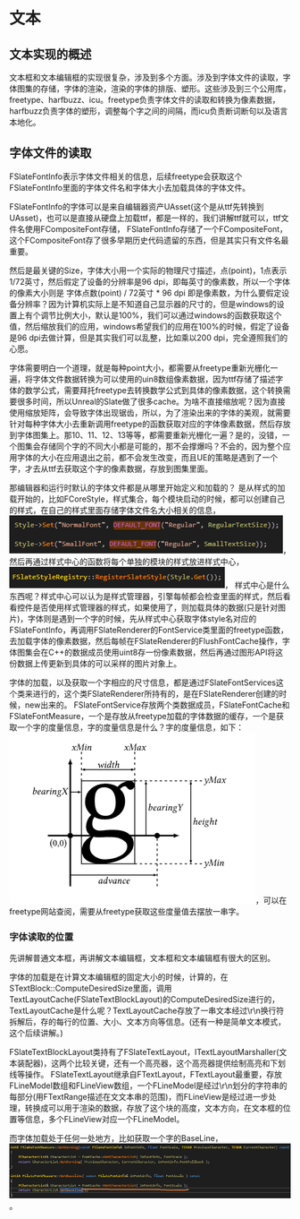 # 文本

## 文本实现的概述
文本框和文本编辑框的实现很复杂，涉及到多个方面。涉及到字体文件的读取，字体图集的存储，字体的渲染，渲染的字体的排版、塑形。这些涉及到三个公用库，freetype、harfbuzz、icu。freetype负责字体文件的读取和转换为像素数据，harfbuzz负责字体的塑形，调整每个字之间的间隔，而icu负责断词断句以及语言本地化。

## 字体文件的读取
FSlateFontInfo表示字体文件相关的信息，后续freetype会获取这个FSlateFontInfo里面的字体文件名和字体大小去加载具体的字体文件。

FSlateFontInfo的字体可以是来自编辑器资产UAsset(这个是从ttf先转换到UAsset)，也可以是直接从硬盘上加载ttf，都是一样的，我们讲解ttf就可以，ttf文件名使用FCompositeFont存储，
FSlateFontInfo存储了一个FCompositeFont，这个FCompositeFont存了很多早期历史代码遗留的东西，但是其实只有文件名最重要。

然后是最关键的Size，字体大小用一个实际的物理尺寸描述，点(point)，1点表示1/72英寸，然后假定了设备的分辨率是96 dpi，即每英寸的像素数，所以一个字体的像素大小则是
字体点数(point) / 72英寸 * 96 dpi 即是像素数，为什么要假定设备分辨率？因为计算机实际上是不知道自己显示器的尺寸的，但是windows的设置上有个调节比例大小，默认是100%，我们可以通过windows的函数获取这个值，然后缩放我们的应用，windows希望我们的应用在100%的时候，假定了设备是96 dpi去做计算，但是其实我们可以乱整，比如乘以200 dpi，完全遵照我们的心愿。

字体需要明白一个道理，就是每种point大小，都需要从freetype重新光栅化一遍，将字体文件数据转换为可以使用的uin8数组像素数据，因为ttf存储了描述字体的数学公式，需要拜托freetype去转换数学公式到具体的像素数据，这个转换需要很多时间，所以Unreal的Slate做了很多cache。为啥不直接缩放呢？因为直接使用缩放矩阵，会导致字体出现锯齿，所以，为了渲染出来的字体的美观，就需要针对每种字体大小去重新调用freetype的函数获取对应的字体像素数据，然后存放到字体图集上。那10、11、12、13等等，都需要重新光栅化一遍？是的，没错，一个图集会存储同个字的不同大小都是可能的，那不会撑爆吗？不会的，因为整个应用字体的大小在应用退出之前，都不会发生改变，而且UE的策略是遇到了一个字，才去从ttf去获取这个字的像素数据，存放到图集里面。

那编辑器和运行时默认的字体文件都是从哪里开始定义和加载的？
是从样式的加载开始的，比如FCoreStyle，样式集合，每个模块启动的时候，都可以创建自己的样式，在自己的样式里面存储字体文件名大小相关的信息，![](_static/Image/Slate/FSlateFontInfo.png)，然后再通过样式中心的函数将每个单独的模块的样式放进样式中心，![](_static/Image/Slate/FSlateStyleRegistry.png)，
样式中心是什么东西呢？样式中心可以认为是样式管理器，引擎每帧都会检查里面的样式，然后看看控件是否使用样式管理器的样式，如果使用了，则加载具体的数据(只是针对图片)，字体则是遇到一个字的时候，先从样式中心获取字体style名对应的FSlateFontInfo，再调用FSlateRenderer的FontService类里面的freetype函数，去加载字体的像素数据，然后每帧在FSlateRenderer的FlushFontCache操作，字体图集会在C++的数据成员使用uint8存一份像素数据，然后再通过图形API将这份数据上传更新到具体的可以采样的图片对象上。

字体的加载，以及获取一个字相应的尺寸信息，都是通过FSlateFontServices这个类来进行的，这个类FSlateRenderer所持有的，是在FSlateRenderer创建的时候，new出来的。
FSlateFontService存放两个类数据成员，FSlateFontCache和FSlateFontMeasure，一个是存放从freetype加载的字体数据的缓存，一个是获取一个字的度量信息，字的度量信息是什么？字的度量信息，如下：
![](_static/Image/Slate/Font.png)，可以在freetype网站查阅，需要从freetype获取这些度量值去摆放一串字。


### 字体读取的位置
先讲解普通文本框，再讲解文本编辑框，文本框和文本编辑框有很大的区别。

字体的加载是在计算文本编辑框的固定大小的时候，计算的，在STextBlock::ComputeDesiredSize里面，调用TextLayoutCache(FSlateTextBlockLayout)的ComputeDesiredSize进行的，TextLayoutCache是什么呢？TextLayoutCache存放了一串文本经过\r\n换行符拆解后，存的每行的位置、大小、文本方向等信息。(还有一种是简单文本模式，这个后续讲解。)

FSlateTextBlockLayout类持有了FSlateTextLayout，ITextLayoutMarshaller(文本装配器)，这两个比较关键，还有一个高亮器，这个高亮器提供绘制高亮和下划线等操作。
FSlateTextLayout继承自FTextLayout，FTextLayout最重要，存放FLineModel数组和FLineView数组，一个FLineModel是经过\r\n划分的字符串的每部分(用FTextRange描述在文文本串的范围)，而FLineView是经过进一步处理，转换成可以用于渲染的数据，存放了这个块的高度，文本方向，在文本框的位置等信息，多个FLineView对应一个FLineModel。

而字体加载处于任何一处地方，比如获取一个字的BaseLine，![](_static/Image/Slate/GetBaseLine.png)。



